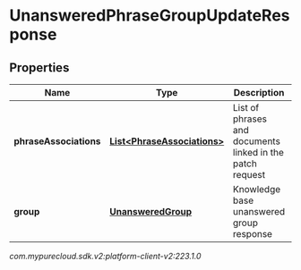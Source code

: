 # UnansweredPhraseGroupUpdateResponse


## Properties

| Name | Type | Description | Notes |
| ------------ | ------------- | ------------- | ------------- |
| **phraseAssociations** | [**List&lt;PhraseAssociations&gt;**](PhraseAssociations) | List of phrases and documents linked in the patch request |  [optional] |
| **group** | [**UnansweredGroup**](UnansweredGroup) | Knowledge base unanswered group response |  [optional] |




_com.mypurecloud.sdk.v2:platform-client-v2:223.1.0_
